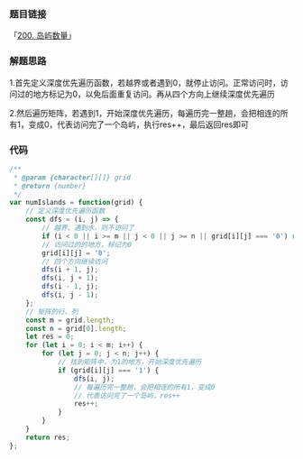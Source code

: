 ### 题目链接

「[200. 岛屿数量](https://leetcode.cn/problems/number-of-islands/)」

### 解题思路

1.首先定义深度优先遍历函数，若越界或者遇到0，就停止访问。正常访问时，访问过的地方标记为0，以免后面重复访问。再从四个方向上继续深度优先遍历

2.然后遍历矩阵，若遇到1，开始深度优先遍历，每遍历完一整趟，会把相连的所有1，变成0，代表访问完了一个岛屿，执行res++，最后返回res即可

### 代码

```javascript
/**
 * @param {character[][]} grid
 * @return {number}
 */
var numIslands = function(grid) {
    // 定义深度优先遍历函数
    const dfs = (i, j) => {
        // 越界、遇到水，则不访问了
        if (i < 0 || i >= m || j < 0 || j >= n || grid[i][j] === '0') return;
        // 访问过的的地方，标记为0
        grid[i][j] = '0';
        // 四个方向继续访问
        dfs(i + 1, j);
        dfs(i, j + 1);
        dfs(i - 1, j);
        dfs(i, j - 1);
    };
    // 矩阵的行、列
    const m = grid.length;
    const n = grid[0].length;
    let res = 0;
    for (let i = 0; i < m; i++) {
        for (let j = 0; j < n; j++) {
            // 找到矩阵中，为1的地方，开始深度优先遍历
            if (grid[i][j] === '1') {
                dfs(i, j);
                // 每遍历完一整趟，会把相连的所有1，变成0
                // 代表访问完了一个岛屿，res++
                res++;
            }
        }
    }
    return res;
};
```

